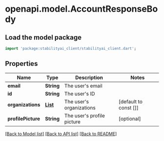 # openapi.model.AccountResponseBody

## Load the model package
```dart
import 'package:stabilityai_client/stabilityai_client.dart';
```

## Properties
| Name               | Type                                                          | Description                | Notes                 |
|--------------------|---------------------------------------------------------------|----------------------------|-----------------------|
| **email**          | **String**                                                    | The user's email           |                       |
| **id**             | **String**                                                    | The user's ID              |                       |
| **organizations**  | [**List<OrganizationMembership>**](OrganizationMembership.md) | The user's organizations   | [default to const []] |
| **profilePicture** | **String**                                                    | The user's profile picture | [optional]            |

[[Back to Model list]](../README.md#documentation-for-models) [[Back to API list]](../README.md#documentation-for-api-endpoints) [[Back to README]](../README.md)


